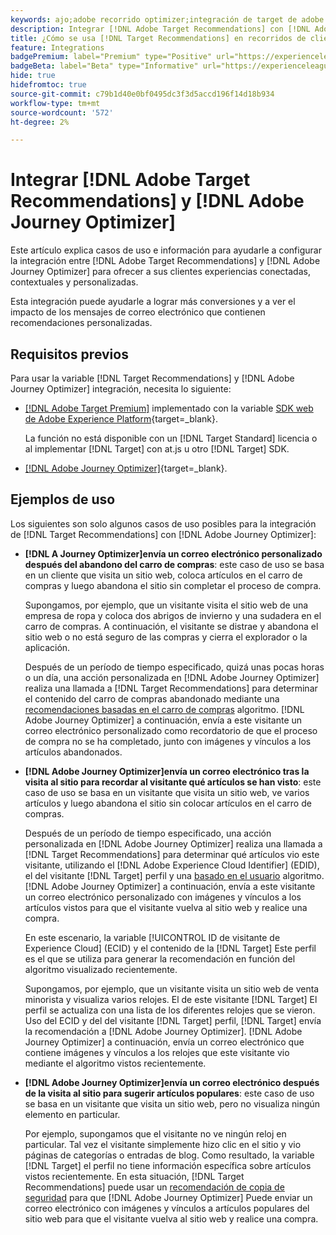```yaml
---
keywords: ajo;adobe recorrido optimizer;integración de target de adobe recorrido optimizer;recommendations;recomendaciones de target;integración
description: Integrar [!DNL Adobe Target Recommendations] con [!DNL Adobe Journey Optimizer].
title: ¿Cómo se usa [!DNL Target Recommendations] en recorridos de clientes que utilizan [!DNL Adobe Journey Optimizer]?
feature: Integrations
badgePremium: label="Premium" type="Positive" url="https://experienceleague.adobe.com/docs/target/using/introduction/intro.html?lang=en#premium newtab=true" tooltip="Consulte qué se incluye en Target Premium."
badgeBeta: label="Beta" type="Informative" url="https://experienceleague.adobe.com/docs/target/using/introduction/intro.html?lang=es#beta newtab=true" tooltip="¿Qué son las funciones beta en  [!DNL Adobe Target]?"
hide: true
hidefromtoc: true
source-git-commit: c79b1d40e0bf0495dc3f3d5accd196f14d18b934
workflow-type: tm+mt
source-wordcount: '572'
ht-degree: 2%

---
```


# Integrar [!DNL Adobe Target Recommendations] y [!DNL Adobe Journey Optimizer]

Este artículo explica casos de uso e información para ayudarle a configurar la integración entre [!DNL Adobe Target Recommendations] y [!DNL Adobe Journey Optimizer] para ofrecer a sus clientes experiencias conectadas, contextuales y personalizadas.

Esta integración puede ayudarle a lograr más conversiones y a ver el impacto de los mensajes de correo electrónico que contienen recomendaciones personalizadas.

## Requisitos previos  

Para usar la variable [!DNL Target Recommendations] y [!DNL Adobe Journey Optimizer] integración, necesita lo siguiente:

* [[!DNL Adobe Target Premium]](/help/main/c-intro/intro.md#premium) implementado con la variable [SDK web de Adobe Experience Platform](https://experienceleague.adobe.com/docs/target-dev/developer/client-side/aep-web-sdk.html?lang=es){target=_blank}.

  La función no está disponible con un [!DNL Target Standard] licencia o al implementar [!DNL Target] con at.js u otro [!DNL Target] SDK.

* [[!DNL Adobe Journey Optimizer]](https://experienceleague.adobe.com/docs/journey-optimizer/using/ajo-home.html){target=_blank}.

## Ejemplos de uso

Los siguientes son solo algunos casos de uso posibles para la integración de [!DNL Target Recommendations] con [!DNL Adobe Journey Optimizer]:

* **[!DNL A Journey Optimizer]envía un correo electrónico personalizado después del abandono del carro de compras**: este caso de uso se basa en un cliente que visita un sitio web, coloca artículos en el carro de compras y luego abandona el sitio sin completar el proceso de compra.

  Supongamos, por ejemplo, que un visitante visita el sitio web de una empresa de ropa y coloca dos abrigos de invierno y una sudadera en el carro de compras. A continuación, el visitante se distrae y abandona el sitio web o no está seguro de las compras y cierra el explorador o la aplicación.

  Después de un período de tiempo especificado, quizá unas pocas horas o un día, una acción personalizada en [!DNL Adobe Journey Optimizer] realiza una llamada a [!DNL Target Recommendations] para determinar el contenido del carro de compras abandonado mediante una [recomendaciones basadas en el carro de compras](/help/main/c-recommendations/c-algorithms/base-the-recommendation-on-a-recommendation-key.md) algoritmo. [!DNL Adobe Journey Optimizer] a continuación, envía a este visitante un correo electrónico personalizado como recordatorio de que el proceso de compra no se ha completado, junto con imágenes y vínculos a los artículos abandonados.

* **[!DNL Adobe Journey Optimizer]envía un correo electrónico tras la visita al sitio para recordar al visitante qué artículos se han visto**: este caso de uso se basa en un visitante que visita un sitio web, ve varios artículos y luego abandona el sitio sin colocar artículos en el carro de compras.

  Después de un período de tiempo especificado, una acción personalizada en [!DNL Adobe Journey Optimizer] realiza una llamada a [!DNL Target Recommendations] para determinar qué artículos vio este visitante, utilizando el [!DNL Adobe Experience Cloud Identifier] (EDID), el del visitante [!DNL Target] perfil y una [basado en el usuario](/help/main/c-recommendations/c-algorithms/base-the-recommendation-on-a-recommendation-key.md) algoritmo. [!DNL Adobe Journey Optimizer] a continuación, envía a este visitante un correo electrónico personalizado con imágenes y vínculos a los artículos vistos para que el visitante vuelva al sitio web y realice una compra.

  En este escenario, la variable [!UICONTROL ID de visitante de Experience Cloud] (ECID) y el contenido de la [!DNL Target] Este perfil es el que se utiliza para generar la recomendación en función del algoritmo visualizado recientemente.

  Supongamos, por ejemplo, que un visitante visita un sitio web de venta minorista y visualiza varios relojes. El de este visitante [!DNL Target] El perfil se actualiza con una lista de los diferentes relojes que se vieron. Uso del ECID y del del visitante [!DNL Target] perfil, [!DNL Target] envía la recomendación a [!DNL Adobe Journey Optimizer]. [!DNL Adobe Journey Optimizer] a continuación, envía un correo electrónico que contiene imágenes y vínculos a los relojes que este visitante vio mediante el algoritmo vistos recientemente.

* **[!DNL Adobe Journey Optimizer]envía un correo electrónico después de la visita al sitio para sugerir artículos populares**: este caso de uso se basa en un visitante que visita un sitio web, pero no visualiza ningún elemento en particular.

  Por ejemplo, supongamos que el visitante no ve ningún reloj en particular. Tal vez el visitante simplemente hizo clic en el sitio y vio páginas de categorías o entradas de blog. Como resultado, la variable [!DNL Target] el perfil no tiene información específica sobre artículos vistos recientemente. En esta situación, [!DNL Target Recommendations] puede usar un [recomendación de copia de seguridad](/help/main/c-recommendations/c-algorithms/backup-recs.md) para que [!DNL Adobe Journey Optimizer] Puede enviar un correo electrónico con imágenes y vínculos a artículos populares del sitio web para que el visitante vuelva al sitio web y realice una compra.


